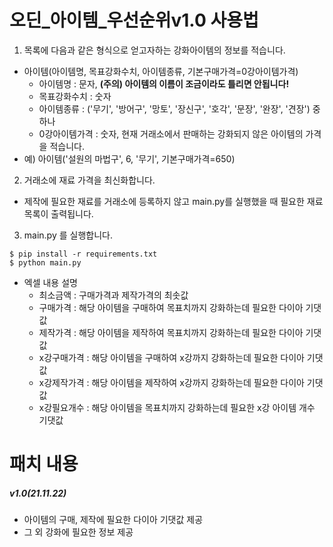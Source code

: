 # 오딘_아이템_우선순위v1.0 사용법
1. 목록에 다음과 같은 형식으로 얻고자하는 강화아이템의 정보를 적습니다.
  - 아이템(아이템명, 목표강화수치, 아이템종류, 기본구매가격=0강아이템가격)
    + 아이템명 : 문자, **(주의) 아이템의 이름이 조금이라도 틀리면 안됩니다!**
    + 목표강화수치 : 숫자
    + 아이템종류 : ('무기', '방어구', '망토', '장신구', '호각', '문장', '완장', '견장') 중 하나
    + 0강아이템가격 : 숫자, 현재 거래소에서 판매하는 강화되지 않은 아이템의 가격을 적습니다.
  - 예) 아이템('설원의 마법구', 6, '무기', 기본구매가격=650)
2. 거래소에 재료 가격을 최신화합니다.
  - 제작에 필요한 재료를 거래소에 등록하지 않고 main.py를 실행했을 때 필요한 재료목록이 출력됩니다.
3. main.py 를 실행합니다.
```
$ pip install -r requirements.txt
$ python main.py
```
  - 엑셀 내용 설명
    + 최소금액 : 구매가격과 제작가격의 최솟값
    + 구매가격 : 해당 아이템을 구매하여 목표치까지 강화하는데 필요한 다이아 기댓값
    + 제작가격 : 해당 아이템을 제작하여 목표치까지 강화하는데 필요한 다이아 기댓값
    + x강구매가격 : 해당 아이템을 구매하여 x강까지 강화하는데 필요한 다이아 기댓값
    + x강제작가격 : 해당 아이템을 제작하여 x강까지 강화하는데 필요한 다이아 기댓값
    + x강필요개수 : 해당 아이템을 목표치까지 강화하는데 필요한 x강 아이템 개수 기댓값

# 패치 내용
##### v1.0(21.11.22)
- 아이템의 구매, 제작에 필요한 다이아 기댓값 제공
- 그 외 강화에 필요한 정보 제공